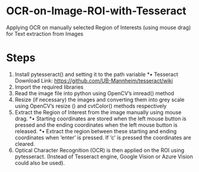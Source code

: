 # OCR-on-Image-ROI-with-Tesseract
Applying OCR on manually selected Region of Interests (using mouse drag) for Text extraction from Images

# Steps

1. Install pytesseract() and setting it to the path variable
    *•	Tesseract Download Link: https://github.com/UB-Mannheim/tesseract/wiki
2. Import the required libraries 
3. Read the image file into python using OpenCV’s imread() method
4. Resize (if necessary) the images and converting them into grey scale using OpenCV’s resize () and cvtColor() methods respectively 
5. Extract the Region of Interest from the image manually using mouse drag. 
    *•	Starting coordinates are stored when the left mouse button is pressed and the ending coordinates when the left mouse button is released. 
    *•	Extract the region between these starting and ending coordinates when ‘enter’ is pressed. If ‘c’ is pressed the coordinates are cleared.
6. Optical Character Recognition (OCR) is then applied on the ROI using pytesseract. (Instead of Tesseract engine, Google Vision or Azure Vision could also be used).
